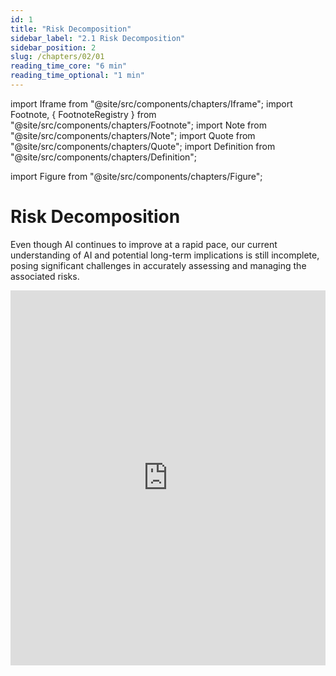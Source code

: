 ```yaml
---
id: 1
title: "Risk Decomposition"
sidebar_label: "2.1 Risk Decomposition"
sidebar_position: 2
slug: /chapters/02/01
reading_time_core: "6 min"
reading_time_optional: "1 min"
---
```

import Iframe from "@site/src/components/chapters/Iframe";
import Footnote, { FootnoteRegistry } from "@site/src/components/chapters/Footnote";
import Note from "@site/src/components/chapters/Note";
import Quote from "@site/src/components/chapters/Quote";
import Definition from "@site/src/components/chapters/Definition";

import Figure from "@site/src/components/chapters/Figure";

# Risk Decomposition

Even though AI continues to improve at a rapid pace, our current understanding of AI and potential long-term implications is still incomplete, posing significant challenges in accurately assessing and managing the associated risks.

<Iframe src="https://ourworldindata.org/grapher/annual-reported-ai-incidents-controversies?tab=chart" width="100%" height="600px" loading="lazy" allow="web-share; clipboard-write" frameBorder="0" number="1" label="2.1" caption="Number of reported AI incidents and Controversies ([Giattino et al., 2023](https://ourworldindata.org/artificial-intelligence))" />

## Causes of Risk {#01}

To be able to properly understand and set up defenses against the potential risks that AI causes, we need to first categorize them. In this section, we present a taxonomy of AI risk classification based on casual models, i.e. a categorization based on who is responsible for the risk. The main risks we will focus on are the following:

- **Misuse risk:** This includes cases in which the AI system is just a tool, but the goals of the humans augmented by AI cause harm. This includes malicious actors, nation states, corporations, or individuals who are able to leverage advanced capabilities to accelerate risks. Essentially these risks are caused due to the responsibility of some human or groups of humans.

- **Misalignment risk:** These risks are caused due inherent problems in the machine learning process or other technical difficulties in AI design. This category also includes risks from multiple AIs interacting and cooperating with each other. These are risks due to unintended behavior caused by AIs independent of human intentions.

- **Systemic risk:** These risks deal with disruptions, or feedback loops arising from integrating AI with other complex systems in the world. In this case upstream causes are difficult to pin down since the responsibility for risk is diffuse amongst many actors and interconnected systems. Examples could include AI (or groups of AIs) having an influence on economic, logistic, or political systems. This causes various types of risk as the entire global system of human civilization moves in an unintended direction, despite individual AIs being potentially aligned and responsibly used.

While most AI risks likely fall into one of these three categories, there may be some gray areas that don't neatly fit this taxonomy. For example, an advanced AI system causing harm due to a complex interaction of misaligned objectives (misalignment risk) and integration with global systems in unintended ways (systemic risk). The categories may blur together in some scenarios.

Despite this, we think that this general breakdown is a good foundation that captures many key AI risks as currently understood by experts in the field. The next subsections provide more detail into each one of these risk categories individually.

## Severity of Risk {#02}

The previous subsection focused on asking the question - What causes the risk?, but we still have not categorized - How bad are the risks that were caused? In this subsection, we will walk through the potential categorizations of severity of risk posed.

### Catastrophic Risks {#02-01}

**What are catastrophic risks?** Catastrophic risks (or global catastrophic risks) are characterized by their potential to affect a significant portion of the world's population, with the rough threshold often considered to be risks that threaten the survival of at least 10% of the global population. These risks are significant not only because of the immediate harm they might cause but also due to their possible long-term repercussions.

<Figure src="./img/GnU_Image_2.png" alt="Enter image alt description" number="2" label="2.2" caption="RAND Global Catastrophic Risk Assessment. Placement and size of the ovals in this figure represent a qualitative depiction of the relative relationships among threats and hazards. The figure presents only examples of cases or scenarios described in those chapters, not all scenarios described. ([Willis et al., 2024](https://www.rand.org/pubs/research_reports/RRA2981-1.html))" />

**Trans-Generational AI Risk.** These are risks that might affect future generations. These risks involve scenarios where the actions of AI systems today have long-term consequences that will impact people far into the future. ([Kilian et al., 2022](https://arxiv.org/abs/2211.03157)) Examples include things like environmental destruction, where AI systems that exploit natural resources unsustainably bring about long-term ecological damage. It could also entail genetic manipulation, where AI technologies alter human genetics in ways that could have unknown and potentially harmful effects on future generations.

**What are examples of past catastrophic risks?** There have been many instances in history of global catastrophic risks being caused by natural causes. One example is the Black Death, which may have resulted in the deaths of a third of Europe's population, corresponding to 10% of the global population at the time.

But as technologies advance there is an increasing threat that we may discover technologies that allow us to cause similar amounts of harm as natural disasters, except due to man-made causes. ([Wikipedia](https://en.wikipedia.org/wiki/Global_catastrophe_scenarios)) For example, nuclear war was the first man-made global catastrophic risk, as a global war could kill a large percentage of the human population. ([Conn, 2015](https://futureoflife.org/background/the-risk-of-nuclear-weapons/))

### Existential Risks {#02-02}

**What are existential risks?** Most global catastrophic risks would not be so intense as to kill the majority of life on Earth, but even if one did, the ecosystem and humanity would eventually recover. An existential risk, on the other hand, is one in which humanity would be unable to ever recover its full potential. Existential risks are seen as the most severe class of global catastrophic risk and are often also called x-risks.

<Definition term="Existential Risks (x-risks)" source="([Conn, 2015](https://futureoflife.org/existential-risk/existential-risk/))" number="1" label="2.1">

An existential risk is any risk that has the potential to eliminate all of humanity or, at the very least, kill large swaths of the global population, leaving the survivors without sufficient means to rebuild society to current standards of living.

</Definition>

<Figure src="./img/Hi4_Image_3.png" alt="Enter image alt description" number="3" label="2.3" caption="Qualitative risk categories. The scope of risk can be personal (affecting only one person), local (affecting some geographical region or a distinct group), global (affecting the entire human population or a large part thereof), trans-generational (affecting humanity for numerous generations, or pan-generational (affecting humanity overall, or almost all, future generations). The severity of risk can be classified as imperceptible (barely noticeable), endurable (causing significant harm but not completely ruining the quality of life), or crushing (causing death or a permanent and drastic reduction of quality of life). ([Bostrom, 2012](https://existential-risk.com/concept))" />

If we face an existential-level catastrophe, we cannot learn or recover from the event, as it would either result in the complete end of humanity or a permanent setback to civilizational progress ([Bostom, 2008](https://www.goodreads.com/book/show/2659696-global-catastrophic-risks)).<Footnote id="footnote_1" number="1" text="Irrecoverable civilizational collapse, where we either go extinct or are never replaced by a subsequent civilization that rebuilds has been argued to be possible, but has an extremely low probability ([Rodriguez, 2020](https://forum.effectivealtruism.org/posts/GsjmufaebreiaivF7/what-is-the-likelihood-that-civilizational-collapse-would))." /> This is why x-risks merit a great deal of caution and calls for preventative rather than reactive strategies. Existential risks include scenarios like humans losing control over ASI and going extinct due to misaligned goals, or, ending up in a permanent dystopia because AI enabled a global totalitarian regime where future generations are perpetually oppressed ([Hendrycks et al., 2023](https://arxiv.org/abs/2306.12001)).



We will talk about solutions and risk mitigation strategies in future chapters. For the rest of this chapter, we will dive into the arguments that cause many to think that AI can cause such risks. We will try to give specific scenarios for how these might manifest but please keep in mind that there are a huge number of unknowns and we cannot be exhaustive. For some risks we can only present available empirical evidence and arguments for why they are a theoretical possibility.

<FootnoteRegistry title="Footnotes" />
